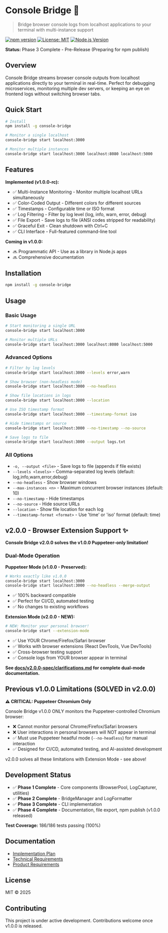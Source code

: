 # Console Bridge 🌉

> Bridge browser console logs from localhost applications to your terminal with multi-instance support

[![npm version](https://img.shields.io/npm/v/console-bridge.svg)](https://www.npmjs.com/package/console-bridge)
[![License: MIT](https://img.shields.io/badge/License-MIT-yellow.svg)](https://opensource.org/licenses/MIT)
[![Node.js Version](https://img.shields.io/node/v/console-bridge.svg)](https://nodejs.org)

**Status:** Phase 3 Complete - Pre-Release (Preparing for npm publish)

## Overview

Console Bridge streams browser console outputs from localhost applications directly to your terminal in real-time. Perfect for debugging microservices, monitoring multiple dev servers, or keeping an eye on frontend logs without switching browser tabs.

## Quick Start

```bash
# Install
npm install -g console-bridge

# Monitor a single localhost
console-bridge start localhost:3000

# Monitor multiple instances
console-bridge start localhost:3000 localhost:8080 localhost:5000
```

## Features

**Implemented (v1.0.0-rc):**
- ✅ Multi-Instance Monitoring - Monitor multiple localhost URLs simultaneously
- ✅ Color-Coded Output - Different colors for different sources
- ✅ Timestamps - Configurable time or ISO format
- ✅ Log Filtering - Filter by log level (log, info, warn, error, debug)
- ✅ File Export - Save logs to file (ANSI codes stripped for readability)
- ✅ Graceful Exit - Clean shutdown with Ctrl+C
- ✅ CLI Interface - Full-featured command-line tool

**Coming in v1.0.0:**
- 🔜 Programmatic API - Use as a library in Node.js apps
- 🔜 Comprehensive documentation

## Installation

```bash
npm install -g console-bridge
```

## Usage

### Basic Usage

```bash
# Start monitoring a single URL
console-bridge start localhost:3000

# Monitor multiple URLs
console-bridge start localhost:3000 localhost:8080 localhost:5000
```

### Advanced Options

```bash
# Filter by log levels
console-bridge start localhost:3000 --levels error,warn

# Show browser (non-headless mode)
console-bridge start localhost:3000 --no-headless

# Show file locations in logs
console-bridge start localhost:3000 --location

# Use ISO timestamp format
console-bridge start localhost:3000 --timestamp-format iso

# Hide timestamps or source
console-bridge start localhost:3000 --no-timestamp --no-source

# Save logs to file
console-bridge start localhost:3000 --output logs.txt
```

### All Options

- `-o, --output <file>` - Save logs to file (appends if file exists)
- `--levels <levels>` - Comma-separated log levels (default: log,info,warn,error,debug)
- `--no-headless` - Show browser windows
- `--max-instances <n>` - Maximum concurrent browser instances (default: 10)
- `--no-timestamp` - Hide timestamps
- `--no-source` - Hide source URLs
- `--location` - Show file location for each log
- `--timestamp-format <format>` - Use 'time' or 'iso' format (default: time)

## v2.0.0 - Browser Extension Support ✨

**Console Bridge v2.0.0 solves the v1.0.0 Puppeteer-only limitation!**

### Dual-Mode Operation

**Puppeteer Mode (v1.0.0 - Preserved):**
```bash
# Works exactly like v1.0.0
console-bridge start localhost:3000
console-bridge start localhost:3000 --no-headless --merge-output
```
- ✅ 100% backward compatible
- ✅ Perfect for CI/CD, automated testing
- ✅ No changes to existing workflows

**Extension Mode (v2.0.0 - NEW):**
```bash
# NEW: Monitor your personal browser!
console-bridge start --extension-mode
```
- ✅ Use YOUR Chrome/Firefox/Safari browser
- ✅ Works with browser extensions (React DevTools, Vue DevTools)
- ✅ Cross-browser testing support
- ✅ Console logs from YOUR browser appear in terminal

**See [docs/v2.0.0-spec/clarifications.md](docs/v2.0.0-spec/clarifications.md) for complete dual-mode documentation.**

## Previous v1.0.0 Limitations (SOLVED in v2.0.0)

**⚠️ CRITICAL: Puppeteer Chromium Only**

Console Bridge v1.0.0 ONLY monitors the Puppeteer-controlled Chromium browser:
- ❌ Cannot monitor personal Chrome/Firefox/Safari browsers
- ❌ User interactions in personal browsers will NOT appear in terminal
- ✅ Must use Puppeteer headful mode (`--no-headless`) for manual interaction
- ✅ Designed for CI/CD, automated testing, and AI-assisted development

v2.0.0 solves all these limitations with Extension Mode - see above!


## Development Status

- ✅ **Phase 1 Complete** - Core components (BrowserPool, LogCapturer, utilities)
- ✅ **Phase 2 Complete** - BridgeManager and LogFormatter
- ✅ **Phase 3 Complete** - CLI implementation
- ✅ **Phase 4 Complete** - Documentation, file export, npm publish (v1.0.0 released)

**Test Coverage:** 186/186 tests passing (100%)

## Documentation

- [Implementation Plan](IMPLEMENTATION_PLAN.md)
- [Technical Requirements](TRD.md)
- [Product Requirements](PRD.md)

## License

MIT © 2025

## Contributing

This project is under active development. Contributions welcome once v1.0.0 is released.
